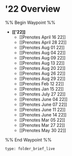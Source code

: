 # '22 Overview
%% Begin Waypoint %%
- **[['22]]**
	- [[Prenotes April 16 22]]
	- [[Prenotes April 28 22]]
	- [[Prenotes Aug 01 22]]
	- [[Prenotes Aug 04 22]]
	- [[Prenotes Aug 09 22]]
	- [[Prenotes Aug 13 22]]
	- [[Prenotes Aug 20 22]]
	- [[Prenotes Aug 26 22]]
	- [[Prenotes Aug 29 22]]
	- [[Prenotes Feb 12 22]]
	- [[Prenotes Jan 15 22]]
	- [[Prenotes July 27 22]]
	- [[Prenotes June 04 22]]
	- [[Prenotes June 07 22]]
	- [[Prenotes June 11 22]]
	- [[Prenotes June 14 22]]
	- [[Prenotes Mar 05 22]]
	- [[Prenotes Mar 27 22]]
	- [[Prenotes May 30 22]]

%% End Waypoint %%

```ccard
type: folder_brief_live
```
 
